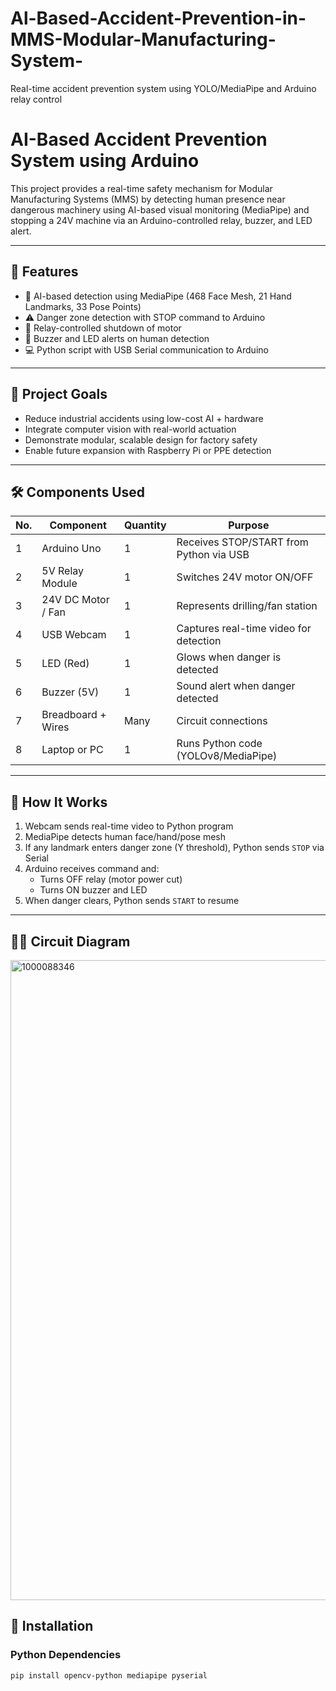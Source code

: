 # Al-Based-Accident-Prevention-in-MMS-Modular-Manufacturing-System-
Real-time accident prevention system using YOLO/MediaPipe and Arduino relay control
# AI-Based Accident Prevention System using Arduino

This project provides a real-time safety mechanism for Modular Manufacturing Systems (MMS) by detecting human presence near dangerous machinery using AI-based visual monitoring (MediaPipe) and stopping a 24V machine via an Arduino-controlled relay, buzzer, and LED alert.

---

## 📌 Features

- 🧠 AI-based detection using MediaPipe (468 Face Mesh, 21 Hand Landmarks, 33 Pose Points)
- ⚠️ Danger zone detection with STOP command to Arduino
- 🔌 Relay-controlled shutdown of motor
- 🚨 Buzzer and LED alerts on human detection
- 💻 Python script with USB Serial communication to Arduino

---

## 🎯 Project Goals

- Reduce industrial accidents using low-cost AI + hardware
- Integrate computer vision with real-world actuation
- Demonstrate modular, scalable design for factory safety
- Enable future expansion with Raspberry Pi or PPE detection

---

## 🛠 Components Used

| No. | Component             | Quantity | Purpose                                           |
|-----|------------------------|----------|----------------------------------------------------|
| 1   | Arduino Uno            | 1        | Receives STOP/START from Python via USB           |
| 2   | 5V Relay Module        | 1        | Switches 24V motor ON/OFF                         |
| 3   | 24V DC Motor / Fan     | 1        | Represents drilling/fan station                   |
| 4   | USB Webcam             | 1        | Captures real-time video for detection            |
| 5   | LED (Red)              | 1        | Glows when danger is detected                     |
| 6   | Buzzer (5V)            | 1        | Sound alert when danger detected                  |
| 7   | Breadboard + Wires     | Many     | Circuit connections                               |
| 8   | Laptop or PC           | 1        | Runs Python code (YOLOv8/MediaPipe)               |

---

## 🧠 How It Works

1. Webcam sends real-time video to Python program
2. MediaPipe detects human face/hand/pose mesh
3. If any landmark enters danger zone (Y threshold), Python sends `STOP` via Serial
4. Arduino receives command and:
   - Turns OFF relay (motor power cut)
   - Turns ON buzzer and LED
5. When danger clears, Python sends `START` to resume

---
## 🧑‍🔧 Circuit Diagram

<img width="1536" height="1024" alt="1000088346" src="https://github.com/user-attachments/assets/03d94a23-0e4d-4893-bf85-e1677ab5bf71" />

## 🧾 Installation

### Python Dependencies
```bash
pip install opencv-python mediapipe pyserial
